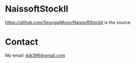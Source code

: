 # NaissoftStockII
https://github.com/SeunggiMoon/NaissoftStockII is the source.

# Contact
My email: jkjk396@gmail.com
